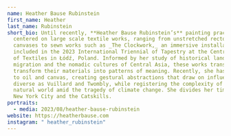 ```yaml
---
name: Heather Bause Rubinstein
first_name: Heather
last_name: Rubinstein
short_bio: Until recently, **Heather Bause Rubinstein’s** painting practice
  centered on large scale textile works, ranging from unstretched recto/verso
  canvases to sewn works such as _The Clockwork,_ an immersive installation
  included in the 2023 International Triennial of Tapestry at the Central Museum
  of Textiles in Łódź, Poland. Informed by her study of historical land use,
  migration and the nomadic cultures of Central Asia, these works transpose and
  transform their materials into patterns of meaning. Recently, she has returned
  to oil and canvas, creating gestural abstractions that draw on influences as
  diverse as Vuillard and Twombly, while registering the complexity of the
  natural world amid the tragedy of climate change. She divides her time between
  New York City and the Catskills.
portraits:
  - media: 2023/08/heather-bause-rubinstein
website: https://heatherbause.com
instagram: " heather_rubinstein"
---
```

